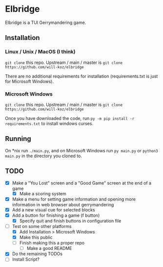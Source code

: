 # Elbridge

Elbridge is a TUI Gerrymandering game.

## Installation

### Linux / Unix / MacOS (I think)

`git clone` this repo. Upstream / main / master is `git clone https://github.com/will-koz/elbridge`

There are no additional requirements for installation (requirements.txt is just for Microsoft
Windows).

### Microsoft Windows

`git clone` this repo. Upstream / main / master is `git clone https://github.com/will-koz/elbridge`

Once you have downloaded the code, run `py -m pip install -r requirements.txt` to install windows
curses.

## Running

On *nix run `./main.py`, and on Microsoft Windows run `py main.py` or `python3 main.py` in the
directory you cloned to.

## TODO
- [x] Make a "You Lost" screen and a "Good Game" screen at the end of a game
  - [x] Make a scoring system
- [x] Make a menu for setting game information and opening more information in web browser about
gerrymandering
- [x] Add a new visual cue for selected blocks
- [x] Add a button for finishing a game (f button)
  - [x] Specify quit and finish buttons in configuration file
- [ ] Test on some other platforms
  - [x] Add Installation > Microsoft Windows
  - [x] Make this public
  - [ ] Finish making this a proper repo
    - [ ] Make a good README
- [x] Do the remaining TODOs
- [ ] Install Script?

